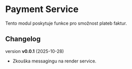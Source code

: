 # Payment Service

Tento modul poskytuje funkce pro smožnost plateb faktur.

## Changelog
version **v0.0.1** (2025-10-28)
  - Zkouška messagingu na render service.